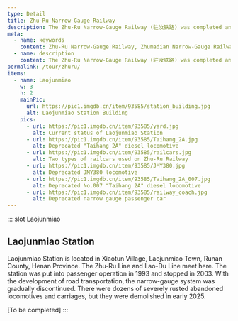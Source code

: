 ```yaml
---
type: Detail
title: Zhu-Ru Narrow-Gauge Railway
description: The Zhu-Ru Narrow-Gauge Railway (驻汝铁路) was completed and opened to traffic in 1981 and is under the jurisdiction of the Zhumadian Local Railway Command of Henan Provincial Local Railway Bureau. <br><br>The line is 33 kilometers long, starting from Zhumadian East Station (驻马店东站) in the west and ending at Runan Station (汝南站) in the east. Laojunmiao Station (老君庙站) is the hub station on the Zhu-Ru Line, where it intersects with the Lao-Du Line. The Lao-Du Line was completed and opened to traffic in 1976, connecting Laojunmiao Station in Runan County and Dushancun Station (独山村站) in Queshan County (确山县). <br><br>Zhuru Railway is one of the last lines to be suspended among Henan local railways. Before the suspension, the main source of cargo for the Zhu-Ru Line and Lao-Du Line was ore from Dushan Village. After the local mining stopped, the two lines gradually lost their functions. In 2013, a train collided with a car at a level crossing, prompting the line to finally be suspended.
meta:
  - name: keywords
    content: Zhu-Ru Narrow-Gauge Railway, Zhumadian Narrow-Gauge Railway, Laojunmiao
  - name: description
    content: The Zhu-Ru Narrow-Gauge Railway (驻汝铁路) was completed and opened to traffic in 1981 and is under the jurisdiction of the Zhumadian Local Railway Command of Henan Provincial Local Railway Bureau. The line is 33 kilometers long, starting from Zhumadian East Station (驻马店东站) in the west and ending at Runan Station (汝南站) in the east. Laojunmiao Station (老君庙站) is the hub station on the Zhu-Ru Line, where it intersects with the Lao-Du Line. The Lao-Du Line was completed and opened to traffic in 1976, connecting Laojunmiao Station in Runan County and Dushancun Station (独山村站) in Queshan County (确山县). Zhuru Railway is one of the last lines to be suspended among Henan local railways. Before the suspension, the main source of cargo for the Zhu-Ru Line and Lao-Du Line was ore from Dushan Village. After the local mining stopped, the two lines gradually lost their functions. In 2013, a train collided with a car at a level crossing, prompting the line to finally be suspended.
permalink: /tour/zhuru/
items:
  - name: Laojunmiao
    w: 3
    h: 2
    mainPic: 
      url: https://pic1.imgdb.cn/item/93585/station_building.jpg
      alt: Laojunmiao Station Building
    pics:
      - url: https://pic1.imgdb.cn/item/93585/yard.jpg
        alt: Current status of Laojunmiao Station
      - url: https://pic1.imgdb.cn/item/93585/Taihang_2A.jpg
        alt: Deprecated "Taihang 2A" diesel locomotive
      - url: https://pic1.imgdb.cn/item/93585/railcars.jpg
        alt: Two types of railcars used on Zhu-Ru Railway
      - url: https://pic1.imgdb.cn/item/93585/JMY380.jpg
        alt: Deprecated JMY380 locomotive
      - url: https://pic1.imgdb.cn/item/93585/Taihang_2A_007.jpg
        alt: Deprecated No.007 "Taihang 2A" diesel locomotive
      - url: https://pic1.imgdb.cn/item/93585/railway_coach.jpg
        alt: Deprecated narrow gauge passenger car
---
```


::: slot Laojunmiao
## Laojunmiao Station

Laojunmiao Station is located in Xiaotun Village, Laojunmiao Town, Runan County, Henan Province. The Zhu-Ru Line and Lao-Du Line meet here. The station was put into passenger operation in 1993 and stopped in 2003. With the development of road transportation, the narrow-gauge system was gradually discontinued. There were dozens of severely rusted abandoned locomotives and carriages, but they were demolished in early 2025.

\[To be completed\]
:::
